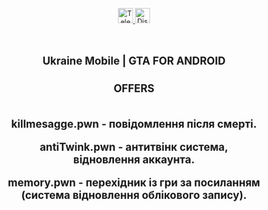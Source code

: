 <p align="center">
  <a href="https://t.me/GrenX_Studio" target="__blank">
    <img src="https://i.imgur.com/qbW4p8Y.png" width="30" height="30" title="Telegram" alt="Telegram">
  </a>
  <a href="https://discordapp.com/users/829645751248355358/" target="__blank">
    <img src="https://i.imgur.com/TFvPWEX.png" width="30" height="30" title="Discord" alt="Discord">
  </a>
</p>

<br/>

  <h2 align="center">
    Ukraine Mobile | GTA FOR ANDROID 
  <h2 align="center"> OFFERS
<p align="center">
<br/>
  killmesagge.pwn - повідомлення після смерті. 
</p>
  antiTwink.pwn - антитвінк система, відновлення аккаунта. 
  </p>

  memory.pwn - перехідник із гри за посиланням (система відновлення облікового запису). 
  </p
  ---

 
